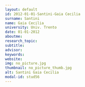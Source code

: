 ```yaml
---
layout: default 
id: 2012-01-01-Santini-Gaia Cecilia
surname: Santini
name: Gaia Cecilia
university: Univ. Trento
date: 01-01-2012
aboutme: 
research_topic: 
subtitle: 
advisor: 
keywords: 
website: 
img: no_picture.jpg
thumbnail: no_picture_thumb.jpg
alt: Santini Gaia Cecilia
modal-id: stud56
---
```

